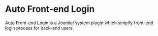 # Auto Front-end Login

Auto Front-end Login is a Joomla! system plugin which simplfy front-end login process for back-end users.